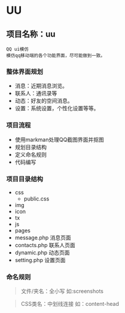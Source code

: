 # UU

## 项目名称：uu
	QQ ui模仿
	模仿qq移动端的各个功能界面，尽可能做到一致。

### 整体界面规划
- 消息：近期消息浏览。
- 联系人：通讯录等
- 动态：好友的空间消息。
- 设置：系统设置，个性化设置等等。
 
### 项目流程
- 使用markman处理QQ截图界面并抠图
- 规划目录结构
- 定义命名规则
- 代码编写
 
### 项目目录结构
- css
	- public.css 
- img
 - icon
 - tx
- js
- pages
 - message.php 消息页面
 - contacts.php 联系人页面
 - dynamic.php 动态页面
 - setting.php 设置页面

### 命名规则
> 文件/夹名：全小写 如:screenshots

> CSS类名：中划线连接 如：content-head